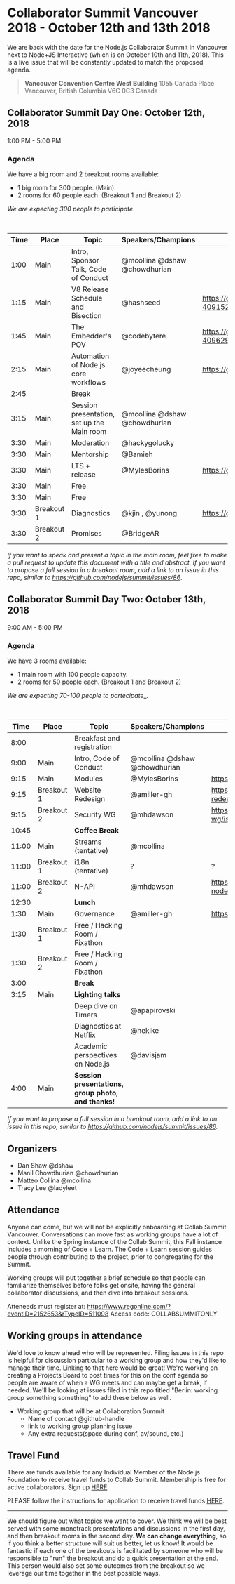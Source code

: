 # Collaborator Summit Vancouver 2018 - October 12th and 13th 2018

We are back with the date for the Node.js Collaborator Summit in Vancouver next to Node+JS Interactive (which is on October 10th and 11th, 2018).
This is a live issue that will be constantly updated to match the proposed agenda.


> __Vancouver Convention Centre West Building__
1055 Canada Place
Vancouver, British Columbia V6C 0C3
Canada


## Collaborator Summit Day One: October 12th, 2018

1:00 PM - 5:00 PM

### Agenda

We have a big room and 2 breakout rooms available:

* 1 big room for 300 people. (Main)
* 2 rooms for 60 people each. (Breakout 1 and Breakout 2)

_We are expecting 300 people to participate_.

<br>


| Time          | Place        | Topic                                         | Speakers/Champions                     | Issue                                      |
|---------------|--------------|-----------------------------------------------|----------------------------------------|--------------------------------------------|
| 1:00          | Main         | Intro, Sponsor Talk, Code of Conduct          | @mcollina @dshaw @chowdhurian          |                                            |
| 1:15          | Main         | V8 Release Schedule and Bisection             | @hashseed                              | https://github.com/nodejs/summit/issues/100#issuecomment-409152001 |
| 1:45          | Main         | The Embedder's POV                            | @codebytere                            | https://github.com/nodejs/summit/issues/100#issuecomment-409629177 |
| 2:15          | Main         | Automation of Node.js core workflows          | @joyeecheung                           | https://github.com/nodejs/summit/issues/108 |
| 2:45          |              | Break                                         |                                        | |
| 3:15          | Main         | Session presentation, set up the Main room    | @mcollina @dshaw @chowdhurian          | |
| 3:30          | Main         | Moderation                                    | @hackygolucky                          | |
| 3:30          | Main         | Mentorship                                    | @Bamieh                                | |
| 3:30          | Main         | LTS + release                                          |    @MylesBorins          | https://github.com/nodejs/Release/issues/358  |
| 3:30          | Main         | Free                                          |                                        | |
| 3:30          | Main         | Free                                          |                                        | |
| 3:30          | Breakout 1   | Diagnostics                                   | @kjin , @yunong                   | https://github.com/nodejs/diagnostics/issues/229 |
| 3:30          | Breakout 2   | Promises                                      | @BridgeAR                              | |


_If you want to speak and present a topic in the main room, feel free to make a pull request to update this document with a title and abstract. If you want to propose a full session in a breakout room, add a link to an issue in this repo, similar to https://github.com/nodejs/summit/issues/86_.


## Collaborator Summit Day Two: October 13th, 2018

9:00 AM - 5:00 PM

### Agenda

We have 3 rooms available:

- 1 main room with 100 people capacity.
- 2 rooms for 50 people each. (Breakout 1 and Breakout 2)

_We are expecting 70-100 people to partecipate__.

<br>


| Time          | Place        | Topic                                                               | Speakers/Champions            | Issue                                      |
|---------------|--------------|---------------------------------------------------------------------|-------------------------------|--------------------------------------------|
| 8:00          |              | Breakfast and registration                                          |                               |                                            |
| 9:00          | Main         | Intro, Code of Conduct                                              | @mcollina @dshaw @chowdhurian |                                            |
| 9:15          | Main         | Modules                                                             | @MylesBorins                  | https://github.com/nodejs/modules/issues/177 | 
| 9:15          | Breakout 1   | Website Redesign                                                    | @amiller-gh                   | https://github.com/nodejs/website-redesign/issues/88 |
| 9:15          | Breakout 2   | Security WG                                      |        @mhdawson         | https://github.com/nodejs/security-wg/issues/358 |
| 10:45         |              | __Coffee Break__                                                    |                               |  |
| 11:00         | Main         | Streams (tentative)                                                 | @mcollina                     |
| 11:00         | Breakout 1   | i18n (tentative)                                                    | ?                             | ? |
| 11:00         | Breakout 2   | N-API                                                               | @mhdawson                     |  https://github.com/nodejs/abi-stable-node/issues/339                             | |
| 12:30         |              | __Lunch__                                                           |                               | |
| 1:30          | Main         | Governance                                                          |  @amiller-gh                  | https://github.com/nodejs/admin/issues/228  |
| 1:30          | Breakout 1   | Free / Hacking Room / Fixathon                                      |                               | |
| 1:30          | Breakout 2   | Free / Hacking Room / Fixathon                                      |                               | |
| 3:00          |              | __Break__                                                           |                               | |
| 3:15          | Main         | __Lighting talks__                                                  |                               | |
|               |              | Deep dive on Timers                                                 | @apapirovski                  | |
|               |              | Diagnostics at Netflix                                              | @hekike                       | |
|               |              | Academic perspectives on Node.js | @davisjam |
| 4:00          | Main         | __Session presentations, group photo, and thanks!__                 | |



_If you want to propose a full session in a breakout room, add a link to an issue in this repo, similar to https://github.com/nodejs/summit/issues/86._

## Organizers

- Dan Shaw @dshaw
- Manil Chowdhurian @chowdhurian
- Matteo Collina @mcollina
- Tracy Lee @ladyleet

## Attendance

Anyone can come, but we will not be explicitly onboarding at Collab 
Summit Vancouver. Conversations can move fast as working groups have 
a lot of context. Unlike the Spring instance of the Collab Summit, this Fall instance includes a morning of Code + Learn. The Code + Learn session guides people through contributing to the project, prior to congregating for the Summit.

Working groups will put together a brief schedule so that people can 
familiarize themselves before folks get onsite, having the general collaborator 
discussions, and then dive into breakout sessions.

Atteneeds must register at: https://www.regonline.com/?eventID=2152653&rTypeID=511098
Access code: COLLABSUMMITONLY

## Working groups in attendance

We'd love to know ahead who will be represented. Filing issues in this repo is helpful for discussion particular to a working group and how they'd like to manage their time. Linking to that here would be great! We're working on creating a Projects Board to post times for this on the conf agenda so people are aware of when a WG meets and can maybe get a break, if needed. We'll be looking at issues filed in this repo titled "Berlin: working group something something" to add these below as well.  
- Working group that will be at Collaboration Summit
  - Name of contact @github-handle
  - link to working group planning issue
  - Any extra requests(space during conf, av/sound, etc.)
  
## Travel Fund
There are funds available for any Individual Member of the Node.js Foundation to receive travel funds to Collab Summit.  Membership is free for active collaborators. Sign up [HERE](https://github.com/nodejs/members#members).

PLEASE follow the instructions for application to receive travel funds [HERE](https://github.com/nodejs/admin/blob/master/MEMBER_TRAVEL_FUND.md#process).

  
------------------------


We should figure out what topics we want to cover. 
We think we will be best served with some monotrack presentations and discussions in the first day, and then breakout rooms in the second day. __We can change everything__, so if you think a better structure will suit us better, let us know! 
It would be fantastic if each one of the breakouts is facilitated by someone who will be responsible to "run" the breakout and do a quick presentation at the end. This person would also set some outcomes from the breakout so we leverage our time together in the best possible ways.